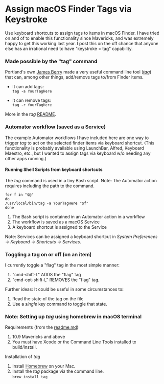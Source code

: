 # Assign macOS Finder Tags via Keystroke  
Use keyboard shortcuts to assign tags to items in macOS Finder. I have tried on and of to enable this functionality since Mavericks, and was extremely happy to get this working last year.  I post this on the off chance that anyone else has an irrational need to have "keystroke = tag" capability.  

### Made possible by the "tag" command    
Portland's own [James Berry](https://github.com/jdberry) made a very useful command line tool (_[tag](https://github.com/jdberry/tag)_) that can, among other things, add/remove tags to/from Finder items.  

- It can add tags:  
	`tag -a YourTagHere`  

- It can remove tags:  
	`tag -r YourTagHere`

More in the _tag_ [README](https://github.com/jdberry/tag).  

### Automator workflow (saved as a Service)
The example Automator workflows I have included here are one way to trigger _tag_ to act on the selected finder items via keyboard shortcut. (This functionality is probably available using LaunchBar, Alfred, Keyboard Maestro, etc., but I wanted to assign tags via keyboard w/o needing any other apps running.)  


#### Running Shell Scripts from keyboard shortcuts  
The _tag_ command is used in a tiny Bash script. Note: The Automator action requires including the path to the command.

    for f in "$@"  
    do  
    /usr/local/bin/tag -a YourTagHere "$f"  
    done  

1. The Bash script is contained in an Automator action in a workflow  
2. The workflow is saved as a macOS Service  
3. A keyboard shortcut is assigned to the Service  

Note: Services can be assigned a keyboard shortcut in _System Preferences -> Keyboard -> Shortcuts -> Services._  

### Toggling a tag on or off (on an item)  
I currently toggle a "flag" tag in the most simple manner:  
1. "cmd-shift-L" ADDS the "flag" tag  
2. "cmd-opt-shift-L" REMOVES the "flag" tag.  

Further ideas: It could be useful in some circumstances to:
1. Read the state of the tag on the file  
2. Use a _single_ key command to toggle that state.  

### Note: Setting up _tag_ using homebrew in macOS terminal  
Requirements (from the [readme.md](https://github.com/jdberry/tag/blob/master/README.md))  
1. 10.9 Mavericks and above  
2. You must have Xcode or the Command Line Tools installed to build/install.  

Installation of _tag_  
1. Install [Homebrew](https://github.com/Homebrew/brew/) on your Mac.  
2. Install the _tag_ package via the command line.  
`brew install tag`  
